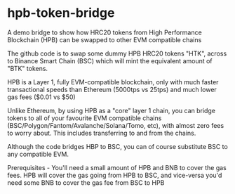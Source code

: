 # hpb-token-bridge
A demo bridge to show how HRC20 tokens from High Performance Blockchain (HPB) can be swapped to other EVM compatible chains

The github code is to swap some dummy HPB HRC20 tokens "HTK", across to Binance Smart Chain (BSC) which will mint the equivalent amount of "BTK" tokens.

HPB is a Layer 1, fully EVM-compatible blockchain, only with much faster transactional speeds than Ethereum (5000tps vs 25tps) and much lower gas fees ($0.01 vs $50)

Unlike Ethereum, by using HPB as a "core" layer 1 chain, you can bridge tokens to all of your favourite EVM compatible chains (BSC/Polygon/Fantom/Avalanche/Solana/Tomo, etc), 
with almost zero fees to worry about. This includes transferring to and from the chains.

Although the code bridges HBP to BSC, you can of course substitute BSC to any compatible EVM.

Prerequisites - You'll need a small amount of HPB and BNB to cover the gas fees. HPB will cover the gas going from HPB to BSC, and vice-versa you'd need some BNB to cover
the gas fee from BSC to HPB
